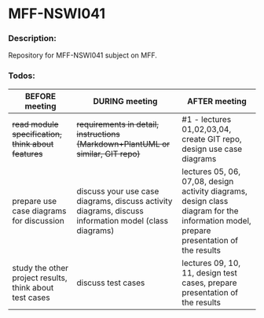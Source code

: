 # MFF-NSWI041

### Description:

Repository for MFF-NSWI041 subject on MFF.

### Todos:

| BEFORE meeting                                          | DURING meeting                                                                                        | AFTER meeting                                                                                                                         |
|---------------------------------------------------------|-------------------------------------------------------------------------------------------------------|---------------------------------------------------------------------------------------------------------------------------------------|
| ~~read module specification, think about features~~         | ~~requirements in detail, instructions (Markdown+PlantUML or similar, GIT repo)~~                         |  #1 - lectures 01,02,03,04, create GIT repo, design use case diagrams                                                                       |
| prepare use case diagrams for discussion                | discuss your use case diagrams, discuss activity diagrams, discuss information model (class diagrams) | lectures 05, 06, 07,08, design activity diagrams, design class diagram for the information model, prepare presentation of the results |
| study the other project results, think about test cases | discuss test cases                                                                                    | lectures 09, 10, 11, design test cases, prepare presentation of the results                                                           |